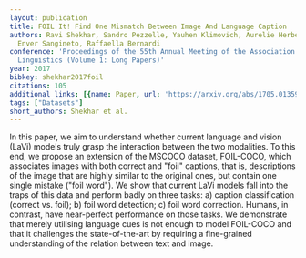 ```yaml
---
layout: publication
title: FOIL It! Find One Mismatch Between Image And Language Caption
authors: Ravi Shekhar, Sandro Pezzelle, Yauhen Klimovich, Aurelie Herbelot, Moin Nabi,
  Enver Sangineto, Raffaella Bernardi
conference: 'Proceedings of the 55th Annual Meeting of the Association for Computational
  Linguistics (Volume 1: Long Papers)'
year: 2017
bibkey: shekhar2017foil
citations: 105
additional_links: [{name: Paper, url: 'https://arxiv.org/abs/1705.01359'}]
tags: ["Datasets"]
short_authors: Shekhar et al.
---
```

In this paper, we aim to understand whether current language and vision
(LaVi) models truly grasp the interaction between the two modalities. To this
end, we propose an extension of the MSCOCO dataset, FOIL-COCO, which associates
images with both correct and "foil" captions, that is, descriptions of the
image that are highly similar to the original ones, but contain one single
mistake ("foil word"). We show that current LaVi models fall into the traps of
this data and perform badly on three tasks: a) caption classification (correct
vs. foil); b) foil word detection; c) foil word correction. Humans, in
contrast, have near-perfect performance on those tasks. We demonstrate that
merely utilising language cues is not enough to model FOIL-COCO and that it
challenges the state-of-the-art by requiring a fine-grained understanding of
the relation between text and image.